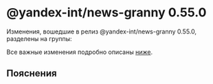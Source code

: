 # @yandex-int/news-granny 0.55.0

<!-- ЧЕЛОВЕЧЕСКОЕ ВСТУПЛЕНИЕ -->

Изменения, вошедшие в релиз @yandex-int/news-granny 0.55.0, разделены на группы:

Все важные изменения подробно описаны [ниже](#Пояснения).

## Пояснения

